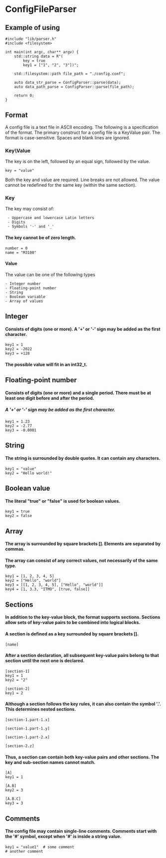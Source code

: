 # ConfigFileParser

## Example of using
```
#include "lib/parser.h"
#include <filesystem>

int main(int argc, char** argv) {
    std::string data = R"(
        key = true
        key1 = ["1", "2", "3"])";
        
    std::filesystem::path file_path = "./config.conf";
    
    auto data_str_parse = ConfigParser::parse(data);
    auto data_path_parse = ConfigParser::parse(file_path);
    
    return 0;
}
```


## Format

 A config file is a text file in ASCII encoding. The following is a specification of the format.
 The primary construct for a config file is a KeyValue pair.
 The format is case-sensitive. Spaces and blank lines are ignored.

### Key\Value

 The key is on the left, followed by an equal sign, followed by the value.
````
key = "value"
````

 Both the key and value are required. Line breaks are not allowed.
 The value cannot be redefined for the same key (within the same section).

### Key

The key may consist of:
`````
 - Uppercase and lowercase Latin letters
 - Digits
 - Symbols '-' and '_'
`````
#### The key cannot be of zero length.
```
number = 0
name = "M3100"
```

#### Value

 The value can be one of the following types
```
- Integer number
- Floating-point number
- String
- Boolean variable
- Array of values
```

## Integer
#### Consists of digits (one or more). A '+' or '-' sign may be added as the first character.
```
key1 = 1
key2 = -2022
key3 = +128
```

#### The possible value will fit in an int32_t.

## Floating-point number

#### Consists of digits (one or more) and a single period. There must be at least one digit before and after the period.
##### A '+' or '-' sign may be added as the first character.
```
key1 = 1.23
key2 = -2.77
key3 = -0.0001
```

## String

#### The string is surrounded by double quotes. It can contain any characters.
```
key1 = "value"
key2 = "Hello world!"
```

## Boolean value

#### The literal "true" or "false" is used for boolean values.
```
key1 = true
key2 = false
```

## Array

#### The array is surrounded by square brackets []. Elements are separated by commas.
#### The array can consist of any correct values, not necessarily of the same type.
````
key1 = [1, 2, 3, 4, 5]
key2 = ["Hello", "world"]
key3 = [[1, 2, 3, 4, 5], ["Hello", "world"]]
key4 = [1, 3.3, "ITMO", [true, false]]
````
## Sections

#### In addition to the key-value block, the format supports sections. Sections allow sets of key-value pairs to be combined into logical blocks.
#### A section is defined as a key surrounded by square brackets [].
````
[name]
`````

#### After a section declaration, all subsequent key-value pairs belong to that section until the next one is declared.
````
[section-1]
key1 = 1
key2 = "2"

[section-2]
key1 = 2
````

#### Although a section follows the key rules, it can also contain the symbol '.'. This determines nested sections.
````
[section-1.part-1.x]

[section-1.part-1.y]

[section-1.part-2.x]

[section-2.z]
````

#### Thus, a section can contain both key-value pairs and other sections. The key and sub-section names cannot match.
````
[A]
key1 = 1

[A.B]
key2 = 3

[A.B.C]
key3 = 3
````
## Comments

#### The config file may contain single-line comments. Comments start with the '#' symbol, except when '#' is inside a string value.
````
key1 = "value1"  # some comment
# another comment
````
